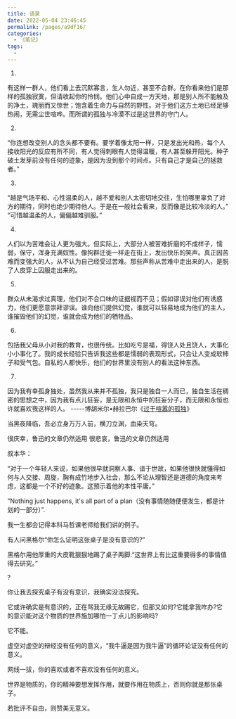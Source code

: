 ```yaml
---
title: 语录
date: 2022-05-04 23:46:45
permalink: /pages/a9df16/
categories:
  - 《笔记》
tags:
  - 
---
```

1.
有这样一群人，他们看上去沉默寡言，生人勿近，甚至不合群。在你看来他们是那样的孤独寂寞，但请收起你的怜悯。他们心中自成一方天地，那是别人所不能触及的净土，瑰丽而又惊世；饱含着生命力与自然的野性。对于他们这方土地已经足够热闹，无需尘世喧哗。而所谓的孤独与冷漠不过是这世界的守门人。

2.
“你连想改变别人的念头都不要有。要学着像太阳一样，只是发出光和热，每个人接收阳光的反应有所不同，有人觉得刺眼有人觉得温暖，有人甚至躲开阳光。种子破土发芽前没有任何的迹象，是因为没到那个时间点。只有自己才是自己的拯救者。”

3.
“越是气场平和、心性温柔的人，越不爱和别人太密切地交往，生怕哪里辜负了对方的期待，同时也绝少期待他人。于是在一般社会看来，反而像是比较冷淡的人。”
“可惜越温柔的人，偏偏越难驯服。”

4.
人们以为苦难会让人更为强大。但实际上，大部分人被苦难折磨的不成样子，懦弱，保守，浑身充满奴性。像狗群迁徙一样走在街上，发出快乐的笑声。真正因苦难而变强大的人，从不认为自己经受过苦难。那些声称从苦难中走出来的人，是脱了人皮穿上囚服走出来的。

5.
群众从未渴求过真理，他们对不合口味的证据视而不见；假如谬误对他们有诱惑力，他们更愿意崇拜谬误。谁向他们提供幻觉，谁就可以轻易地成为他们的主人，谁摧毁他们的幻觉，谁就会成为他们的牺牲品。

6.
包括我父母从小对我的教育，也很传统。比如吃亏是福，得饶人处且饶人，大事化小小事化了。我的成长经验只告诉我这些都是懦弱的表现形式，只会让人变成软柿子和受气包。自私的人都快乐，他们的世界里没有别人的看法这种东西。

7.
因为我有幸孤身独处，虽然我从来并不孤独，我只是独自一人而已，独自生活在稠密的思想之中，因为我有点儿狂妄，是无限和永恒中的狂妄分子，而无限和永恒也许就喜欢我这样的人。
-----博胡米尔•赫拉巴尔《[过于喧嚣的孤独](https://www.zhihu.com/search?q=过于喧嚣的孤独&search_source=Entity&hybrid_search_source=Entity&hybrid_search_extra={"sourceType"%3A"answer"%2C"sourceId"%3A756020375})》



当黑夜降临，吾必立身万万人前，横刀立渊，血染天穹。



很庆幸，鲁迅的文章仍然适用
很悲哀，鲁迅的文章仍然适用



叔本华：

“对于一个年轻人来说，如果他很早就洞察人事、谙于世故，如果他很快就懂得如何与人交接、周旋，胸有成竹地步入社会，那么不论从理智还是道德的角度来考虑，这都是一个不好的迹象。这预示着他的本性平庸。”



“Nothing just happens, it's all part of a plan（没有事情随随便便发生，都是计划的一部分）”.



我一生都会记得本科马哲课老师给我们讲的例子。

有人问黑格尔“你怎么证明这张桌子是没有意识的?”

黑格尔用他厚重的大皮靴狠狠地踢了桌子两脚:“这世界上有比这重要得多的事情值得去研究。”

?

你让我去探究桌子有没有意识，我确实没法探究。

它或许确实是有意识的，正在骂我无缘无故踢它，但那又如何?它能拿我咋办?它的意识能对这个物质的世界施加哪怕一丁点儿的影响吗?

它不能。

虚空对虚空的辩经没有任何的意义，“我牛逼是因为我牛逼”的循环论证没有任何的意义。

网线一拔，你的喜欢或者不喜欢没有任何的意义。

世界是物质的，你的精神要想发挥作用，就要作用在物质上，否则你就是那张桌子。





若批评不自由，则赞美无意义。